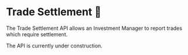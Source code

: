 # Trade Settlement 🚧

The Trade Settlement API allows an Investment Manager to report trades which require settlement.

The API is currently under construction.
